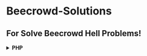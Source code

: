 # Beecrowd-Solutions

## For Solve Beecrowd Hell Problems!
<!-- PHP -->
<details>
    <summary><strong>PHP</strong></summary>
    <br />
    <div align="left">
        <table border=1>
            <tr>
                <th colspan="4"></th>
            </tr>
            <tr>
                <th>BEE ID</th>
                <th>Name</th>
                <th>Code</th>
            </tr>
            <tr>
                <td align="center">1000</td>
                <td align="center">Hello World!</td>
                <td align="center"><a href= "https://github.com/KaikyM/beecrowd-solutions/blob/main/Beecrowd_Problems/BEE-1000-PHP.php" 
>See Here</a></td>
            </tr>
            <tr>
                <td align="center">1002</td>
                <td align="center">Area of a Circle</td>
                <td align="center"><a href= "https://github.com/KaikyM/beecrowd-solutions/blob/main/Beecrowd_Problems/BEE-1002-PHP.php" 
>See Here</a></td>
            </tr>

|BEE ID|Name|The Code|Language|
|---|---|---|---|
|1000|Hello World!|[See Here](Beecrowd_Problems/BEE-1000-Java14.java)|Java|
|1000|Hello World!|[See Here](Beecrowd_Problems/BEE-1000-Python.py)|Python|
|1000|Hello World!|[See Here](Beecrowd_Problems/BEE-1000-JS.js)|JavaScript|
|1000|Hello World!|[See Here](Beecrowd_Problems/BEE-1000-C99.c)|C|
|1000|Hello World!|[See Here](Beecrowd_Problems/BEE-1000-CSharp.cs)|C#|
|1000|Hello World!|[See Here](Beecrowd_Problems/BEE-1000-C++.ino)|C++|
|1000|Hello World!|[See Here](Beecrowd_Problems/BEE-1000-PHP.php)|PHP|
|1001|Extremely Basic|[See Here](Beecrowd_Problems/BEE-1001-Java14.java)|Java|
|1002|Area of a Circle|[See Here](Beecrowd_Problems/BEE-1002-Java14.java)|Java|
|1002|Area of a Circle|[See Here](Beecrowd_Problems/BEE-1002-Python.py)|Python|
|1002|Area of a Circle|[See Here](Beecrowd_Problems/BEE-1002-C99.c)|C|
|1002|Area of a Circle|[See Here](Beecrowd_Problems/BEE-1002-JS.js)|JavaScript|
|1002|Area of a Circle|[See Here](Beecrowd_Problems/BEE-1002-PHP.php)|PHP|
|1003|Simple Sum|[See Here](Beecrowd_Problems/BEE-1003-Java14.java)|Java|
|1004|Simple Product|[See Here](Beecrowd_Problems/BEE-1004-Java14.java)|Java|
|1005|Average 1|[See Here](Beecrowd_Problems/BEE-1005-Java14.java)|Java|
|1006|Average 2|[See Here](Beecrowd_Problems/BEE-1006-Java14.java)|Java|
|1007|Difference|[See Here](Beecrowd_Problems/BEE-1007-Java14.java)|Java|
|1008|Salary|[See Here](Beecrowd_Problems/BEE-1008-Java14.java)|Java|
|1009|Salary with Bonus|[See Here](Beecrowd_Problems/BEE-1009-Java14.java)|Java|
|1010|Simple Calculate|[See Here](Beecrowd_Problems/BEE-1010-Java14.java)|Java|
|1011|Sphere|[See Here](Beecrowd_Problems/BEE-1011-Java14.java)|Java|
|1012|Area|[See Here](Beecrowd_Problems/BEE-1012-Java14.java)|Java|
|1013|The Greatest|[See Here](Beecrowd_Problems/BEE-1013-Java14.java)|Java|
|1014|Consumption|[See Here](Beecrowd_Problems/BEE-1014-Java14.java)|Java|
|1015|Distance Between Two Points|[See Here](Beecrowd_Problems/BEE-1015-Java14.java)|Java|
|1016|Distance|[See Here](Beecrowd_Problems/BEE-1016-Java14.java)|Java|
|1016|Fuel Spent|[See Here](Beecrowd_Problems/BEE-1017-Java14.java)|Java|
|1036|Bhaskara's Formula|[See Here](Beecrowd_Problems/BEE-1036-Java14.java)|Java|
|1036|Bhaskara's Formula|[See Here](Beecrowd_Problems/BEE-1036-Python.py)|Python|

## My Profile in Beecrowd
https://www.beecrowd.com.br/judge/en/profile/817401
